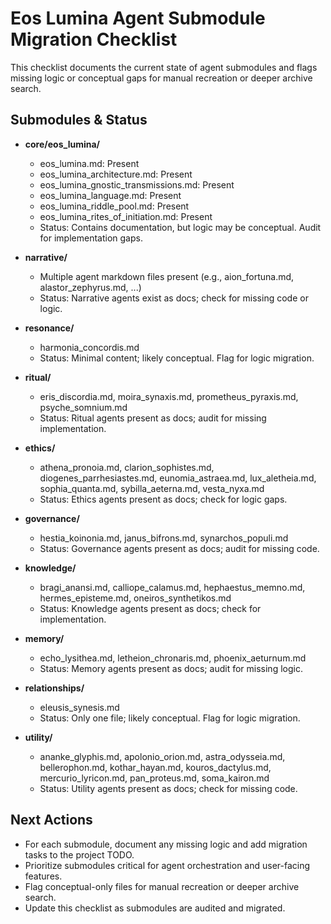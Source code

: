 # Eos Lumina Agent Submodule Migration Checklist

This checklist documents the current state of agent submodules and flags missing logic or conceptual gaps for manual recreation or deeper archive search.

## Submodules & Status

- **core/eos_lumina/**
  - eos_lumina.md: Present
  - eos_lumina_architecture.md: Present
  - eos_lumina_gnostic_transmissions.md: Present
  - eos_lumina_language.md: Present
  - eos_lumina_riddle_pool.md: Present
  - eos_lumina_rites_of_initiation.md: Present
  - Status: Contains documentation, but logic may be conceptual. Audit for implementation gaps.

- **narrative/**
  - Multiple agent markdown files present (e.g., aion_fortuna.md, alastor_zephyrus.md, ...)
  - Status: Narrative agents exist as docs; check for missing code or logic.

- **resonance/**
  - harmonia_concordis.md
  - Status: Minimal content; likely conceptual. Flag for logic migration.

- **ritual/**
  - eris_discordia.md, moira_synaxis.md, prometheus_pyraxis.md, psyche_somnium.md
  - Status: Ritual agents present as docs; audit for missing implementation.

- **ethics/**
  - athena_pronoia.md, clarion_sophistes.md, diogenes_parrhesiastes.md, eunomia_astraea.md, lux_aletheia.md, sophia_quanta.md, sybilla_aeterna.md, vesta_nyxa.md
  - Status: Ethics agents present as docs; check for logic gaps.

- **governance/**
  - hestia_koinonia.md, janus_bifrons.md, synarchos_populi.md
  - Status: Governance agents present as docs; audit for missing code.

- **knowledge/**
  - bragi_anansi.md, calliope_calamus.md, hephaestus_memno.md, hermes_episteme.md, oneiros_synthetikos.md
  - Status: Knowledge agents present as docs; check for implementation.

- **memory/**
  - echo_lysithea.md, letheion_chronaris.md, phoenix_aeturnum.md
  - Status: Memory agents present as docs; audit for missing logic.

- **relationships/**
  - eleusis_synesis.md
  - Status: Only one file; likely conceptual. Flag for logic migration.

- **utility/**
  - ananke_glyphis.md, apolonio_orion.md, astra_odysseia.md, bellerophon.md, kothar_hayan.md, kouros_dactylus.md, mercurio_lyricon.md, pan_proteus.md, soma_kairon.md
  - Status: Utility agents present as docs; check for missing code.

## Next Actions
- For each submodule, document any missing logic and add migration tasks to the project TODO.
- Prioritize submodules critical for agent orchestration and user-facing features.
- Flag conceptual-only files for manual recreation or deeper archive search.
- Update this checklist as submodules are audited and migrated.
